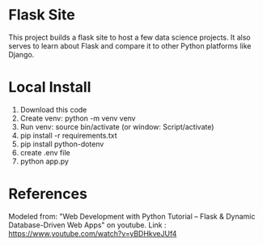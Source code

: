 # Flask Site

This project builds a flask site to host a few data science projects. It also serves to learn about Flask and compare it to other Python platforms like Django.

# Local Install

1. Download this code
2. Create venv: python -m venv venv
3. Run venv: source bin/activate (or window: Script/activate)
4. pip install -r requirements.txt
5. pip install python-dotenv
6. create .env file
7. python app.py


# References
Modeled from: "Web Development with Python Tutorial – Flask & Dynamic Database-Driven Web Apps" on youtube.
Link        : https://www.youtube.com/watch?v=yBDHkveJUf4         
